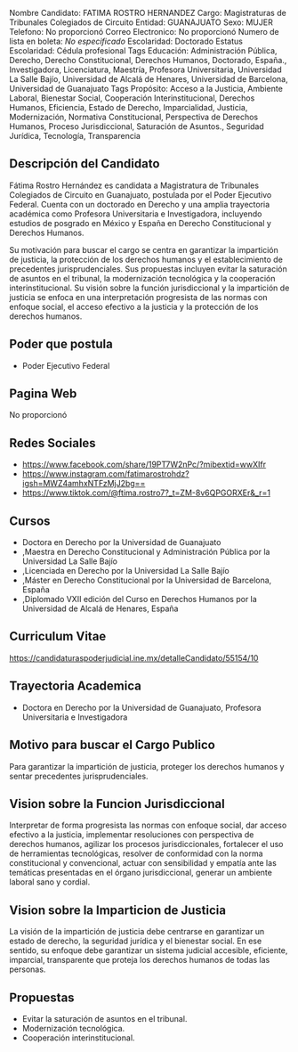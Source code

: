 Nombre Candidato: FATIMA ROSTRO HERNANDEZ
Cargo: Magistraturas de Tribunales Colegiados de Circuito
Entidad: GUANAJUATO
Sexo: MUJER
Telefono: No proporcionó
Correo Electronico: No proporcionó
Numero de lista en boleta: *No especificado*
Escolaridad: Doctorado
Estatus Escolaridad: Cédula profesional
Tags Educación: Administración Pública, Derecho, Derecho Constitucional, Derechos Humanos, Doctorado, España., Investigadora, Licenciatura, Maestría, Profesora Universitaria, Universidad La Salle Bajío, Universidad de Alcalá de Henares, Universidad de Barcelona, Universidad de Guanajuato
Tags Propósito: Acceso a la Justicia, Ambiente Laboral, Bienestar Social, Cooperación Interinstitucional, Derechos Humanos, Eficiencia, Estado de Derecho, Imparcialidad, Justicia, Modernización, Normativa Constitucional, Perspectiva de Derechos Humanos, Proceso Jurisdiccional, Saturación de Asuntos., Seguridad Jurídica, Tecnología, Transparencia


## Descripción del Candidato 

Fátima Rostro Hernández es candidata a Magistratura de Tribunales Colegiados de Circuito en Guanajuato, postulada por el Poder Ejecutivo Federal. Cuenta con un doctorado en Derecho y una amplia trayectoria académica como Profesora Universitaria e Investigadora, incluyendo estudios de posgrado en México y España en Derecho Constitucional y Derechos Humanos.

Su motivación para buscar el cargo se centra en garantizar la impartición de justicia, la protección de los derechos humanos y el establecimiento de precedentes jurisprudenciales. Sus propuestas incluyen evitar la saturación de asuntos en el tribunal, la modernización tecnológica y la cooperación interinstitucional. Su visión sobre la función jurisdiccional y la impartición de justicia se enfoca en una interpretación progresista de las normas con enfoque social, el acceso efectivo a la justicia y la protección de los derechos humanos.


## Poder que postula

- Poder Ejecutivo Federal


## Pagina Web

No proporcionó


## Redes Sociales

- https://www.facebook.com/share/19PT7W2nPc/?mibextid=wwXIfr
- https://www.instagram.com/fatimarostrohdz?igsh=MWZ4amhxNTFzMjJ2bg==
- https://www.tiktok.com/@ftima.rostro7?_t=ZM-8v6QPGORXEr&_r=1


## Cursos

- Doctora en Derecho por la Universidad de Guanajuato
- ,Maestra en Derecho Constitucional y Administración Pública por la Universidad La Salle Bajío
- ,Licenciada en Derecho por la Universidad La Salle Bajío
- ,Máster en Derecho Constitucional por la Universidad de Barcelona, España
- ,Diplomado VXII edición del Curso en Derechos Humanos por la Universidad de Alcalá de Henares, España


## Curriculum Vitae

https://candidaturaspoderjudicial.ine.mx/detalleCandidato/55154/10


## Trayectoria Academica

- Doctora en Derecho por la Universidad de Guanajuato, Profesora Universitaria e Investigadora


## Motivo para buscar el Cargo Publico

Para garantizar la impartición de justicia, proteger los derechos humanos y sentar precedentes jurisprudenciales.


## Vision sobre la Funcion Jurisdiccional

Interpretar de forma progresista las normas con enfoque social, dar acceso efectivo a la justicia, implementar resoluciones con perspectiva de derechos humanos, agilizar los procesos jurisdiccionales, fortalecer el uso de herramientas tecnológicas, resolver de conformidad con la norma constitucional y convencional, actuar con sensibilidad y empatía ante las temáticas presentadas en el órgano jurisdiccional, generar un ambiente laboral sano y cordial.


## Vision sobre la Imparticion de Justicia

La visión de la impartición de justicia debe centrarse en garantizar un estado de derecho, la seguridad jurídica y el bienestar social. En ese sentido, su enfoque debe garantizar un sistema judicial accesible, eficiente, imparcial, transparente que proteja los derechos humanos de todas las personas.


## Propuestas

- Evitar la saturación de asuntos en el tribunal.
- Modernización tecnológica.
- Cooperación interinstitucional.

